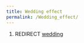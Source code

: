 ```yaml
---
title: Wedding effect
permalink: /Wedding_effect/
---
```


1.  REDIRECT [wedding](/wedding "wikilink")
